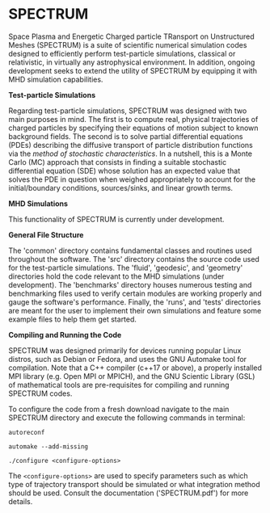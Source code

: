 # SPECTRUM

Space Plasma and Energetic Charged particle TRansport on Unstructured Meshes (SPECTRUM) is a suite of scientific numerical simulation codes designed to efficiently perform test-particle simulations, classical or relativistic, in virtually any astrophysical environment. In addition, ongoing development seeks to extend the utility of SPECTRUM by equipping it with MHD simulation capabilities. 

**Test-particle Simulations**

Regarding test-particle simulations, SPECTRUM was designed with two main purposes in mind. The first is to compute real, physical trajectories of charged particles by specifying their equations of motion subject to known background fields. The second is to solve partial differential equations (PDEs) describing the diffusive transport of particle distribution functions via the *method of stochastic characteristics*. In a nutshell, this is a Monte Carlo (MC) approach that consists in finding a suitable stochastic differential equation (SDE) whose solution has an expected value that solves the PDE in question when weighed appropriately to account for the initial/boundary conditions, sources/sinks, and linear growth terms.

**MHD Simulations**

This functionality of SPECTRUM is currently under development.

**General File Structure**

The 'common' directory contains fundamental classes and routines used throughout the software. The 'src' directory contains the source code used for the test-particle simulations. The 'fluid', 'geodesic', and 'geometry' directories hold the code relevant to the MHD simulations (under development). The 'benchmarks' directory houses numerous testing and benchmarking files used to verify certain modules are working properly and gauge the software's performance. Finally, the 'runs', and 'tests' directories are meant for the user to implement their own simulations and feature some example files to help them get started.

**Compiling and Running the Code**

SPECTRUM was designed primarily for devices running popular Linux distros, such as Debian or Fedora, and uses the GNU Automake tool for compilation. Note that a C++ compiler (c++17 or above), a properly installed MPI library (e.g. Open MPI or MPICH), and the GNU Scientic Library (GSL) of mathematical tools are pre-requisites for compiling and running SPECTRUM codes.

To configure the code from a fresh download navigate to the main SPECTRUM directory and execute the following commands in terminal:

`autoreconf`

`automake --add-missing`

`./configure <configure-options>`

The `<configure-options>` are used to specify parameters such as which type of trajectory transport should be simulated or what integration method should be used. Consult the documentation ('SPECTRUM.pdf') for more details.
